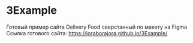 # 3Example
 Готовый пример сайта Delivery Food сверстанный по макету на Figma
 Ссылка готового сайта: https://joraborajora.github.io/3Example/
